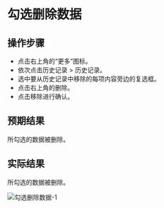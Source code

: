 # 勾选删除数据

## 操作步骤

- 点击右上角的“更多”图标。
- 依次点击历史记录 > 历史记录。
- 选中要从历史记录中移除的每项内容旁边的复选框。
- 点击右上角的删除。
- 点击移除进行确认。

## 预期结果

所勾选的数据被删除。

## 实际结果

所勾选的数据被删除。

![勾选删除数据-1](../img/勾选删除数据-1.png)